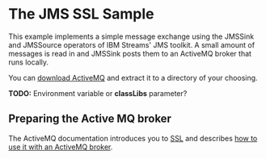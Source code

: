 # The JMS SSL Sample

This example implements a simple message exchange using the JMSSink and
JMSSource operators of IBM Streams' JMS toolkit. A small amount of messages
is read in and JMSSink posts them to an ActiveMQ broker that runs locally.

You can [download ActiveMQ](https://activemq.apache.org/components/classic/download/) and
extract it to a directory of your choosing.


**TODO:** Environment variable or **classLibs** parameter?


## Preparing the Active MQ broker

The ActiveMQ documentation introduces you to [SSL](https://activemq.apache.org/ssl-transport-reference)
and describes [how to use it with an ActiveMQ broker](https://activemq.apache.org/how-do-i-use-ssl).



